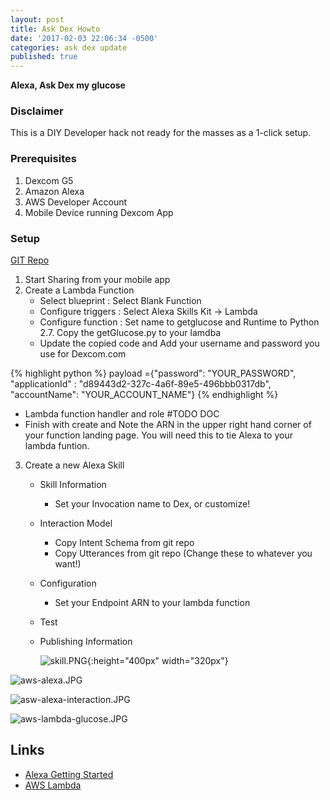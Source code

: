 ```yaml
---
layout: post
title: Ask Dex Howto
date: '2017-02-03 22:06:34 -0500'
categories: ask dex update
published: true
---
```

__Alexa, Ask Dex my glucose__


### Disclaimer
This is a DIY Developer hack not ready for the masses as a 1-click setup. 
    
### Prerequisites
1. Dexcom G5
2. Amazon Alexa
3. AWS Developer Account
4. Mobile Device running Dexcom App

### Setup
[GIT Repo](https://github.com/jevans12/ask-dex "Code")

1. Start Sharing from your mobile app
2. Create a Lambda Function
	- Select blueprint : Select Blank Function
	- Configure triggers : Select Alexa Skills Kit -> Lambda
	- Configure function : Set name to getglucose and Runtime to Python 2.7. Copy the getGlucose.py to your lamdba
    - Update the copied code and Add your username and password you use for Dexcom.com 
    
{% highlight python %}
payload ={"password": "YOUR_PASSWORD", "applicationId" : "d89443d2-327c-4a6f-89e5-496bbb0317db", "accountName": "YOUR_ACCOUNT_NAME"}
{% endhighlight %}
     
   - Lambda function handler and role #TODO DOC
   - Finish with create and Note the ARN in the upper right hand corner of your function landing page. You will need this to tie Alexa to your lambda funtion.    

3. Create a new Alexa Skill

   - Skill Information
     - Set your Invocation name to Dex, or customize!
   - Interaction Model
     - Copy Intent Schema from git repo
     - Copy Utterances from git repo (Change these to whatever you want!)
   - Configuration
     - Set your Endpoint ARN to your lambda function
   - Test
   - Publishing Information
   
     ![skill.PNG](/ask-dex/images/skill.PNG){:height="400px" width="320px"}
     

![aws-alexa.JPG](/ask-dex/images/aws-alexa.JPG)

![asw-alexa-interaction.JPG](/ask-dex/images/asw-alexa-interaction.JPG)

![aws-lambda-glucose.JPG](/ask-dex/images/aws-lambda-glucose.JPG)


## Links
- [Alexa Getting Started](https://developer.amazon.com/public/solutions/alexa/alexa-skills-kit/getting-started-guide)
- [AWS Lambda](https://aws.amazon.com/lambda/)
